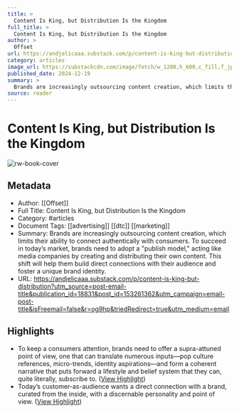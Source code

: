 ```yaml
---
title: >
  Content Is King, but Distribution Is the Kingdom
full_title: >
  Content Is King, but Distribution Is the Kingdom
author: >
  Offset
url: https://andjelicaaa.substack.com/p/content-is-king-but-distribution?utm_source=post-email-title&publication_id=18831&post_id=153261362&utm_campaign=email-post-title&isFreemail=false&r=og9hp&triedRedirect=true&utm_medium=email
category: articles
image_url: https://substackcdn.com/image/fetch/w_1200,h_600,c_fill,f_jpg,q_auto:good,fl_progressive:steep,g_auto/https%3A%2F%2Fsubstack-post-media.s3.amazonaws.com%2Fpublic%2Fimages%2F2ee498f4-ec19-4525-bea8-3c1530723a6e_1028x1226.png
published_date: 2024-12-19
summary: >
  Brands are increasingly outsourcing content creation, which limits their ability to connect authentically with consumers. To succeed in today’s market, brands need to adopt a "publish model," acting like media companies by creating and distributing their own content. This shift will help them build direct connections with their audience and foster a unique brand identity.
source: reader
---
```

# Content Is King, but Distribution Is the Kingdom

![rw-book-cover](https://substackcdn.com/image/fetch/w_1200,h_600,c_fill,f_jpg,q_auto:good,fl_progressive:steep,g_auto/https%3A%2F%2Fsubstack-post-media.s3.amazonaws.com%2Fpublic%2Fimages%2F2ee498f4-ec19-4525-bea8-3c1530723a6e_1028x1226.png)

## Metadata
- Author: [[Offset]]
- Full Title: Content Is King, but Distribution Is the Kingdom
- Category: #articles
- Document Tags: [[advertising]] [[dtc]] [[marketing]] 
- Summary: Brands are increasingly outsourcing content creation, which limits their ability to connect authentically with consumers. To succeed in today’s market, brands need to adopt a "publish model," acting like media companies by creating and distributing their own content. This shift will help them build direct connections with their audience and foster a unique brand identity.
- URL: https://andjelicaaa.substack.com/p/content-is-king-but-distribution?utm_source=post-email-title&publication_id=18831&post_id=153261362&utm_campaign=email-post-title&isFreemail=false&r=og9hp&triedRedirect=true&utm_medium=email

## Highlights
- To keep a consumers attention, brands need to offer a supra-attuned point of view, one that can translate numerous inputs—pop culture references, micro-trends, identity aspirations—and form a coherent narrative that puts forward a lifestyle and belief system that they can, quite literally, subscribe to. ([View Highlight](https://read.readwise.io/read/01jfjaxsq5cm5pmc71s1zg1m38))
- Today’s customer-as-audience wants a direct connection with a brand, curated from the inside, with a discernable personality and point of view. ([View Highlight](https://read.readwise.io/read/01jfjayxc380wp077rz8rwp5kk))


